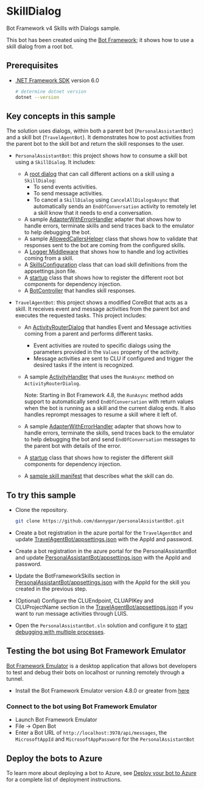 # SkillDialog

Bot Framework v4 Skills with Dialogs sample.

This bot has been created using the [Bot Framework](https://dev.botframework.com); it shows how to use a skill dialog from a root bot.

## Prerequisites

- [.NET Framework SDK](https://dotnet.microsoft.com/download) version 6.0

  ```bash
  # determine dotnet version
  dotnet --version
  ```

## Key concepts in this sample

The solution uses dialogs, within both a parent bot (`PersonalAssistantBot`) and a skill bot (`TravelAgentBot`).
It demonstrates how to post activities from the parent bot to the skill bot and return the skill responses to the user.

- `PersonalAssistantBot`: this project shows how to consume a skill bot using a `SkillDialog`. It includes:
  - A [root dialog](PersonalAssistantBot/Dialogs/MainDialog.cs) that can call different actions on a skill using a `SkillDialog`:
    - To send events activities.
    - To send message activities.
    - To cancel a `SkillDialog` using `CancelAllDialogsAsync` that automatically sends an `EndOfConversation` activity to remotely let a skill know that it needs to end a conversation.
  - A sample [AdapterWithErrorHandler](PersonalAssistantBot/AdapterWithErrorHandler.cs) adapter that shows how to handle errors, terminate skills and send traces back to the emulator to help debugging the bot.
  - A sample [AllowedCallersHelper](PersonalAssistantBot/Authentication/AllowedCallersHelper.cs) class that shows how to validate that responses sent to the bot are coming from the configured skills.
  - A [Logger Middleware](PersonalAssistantBot/Middleware/LoggerMiddleware.cs) that shows how to handle and log activities coming from a skill.
  - A [SkillsConfiguration](PersonalAssistantBot/SkillsConfiguration.cs) class that can load skill definitions from the appsettings.json file.
  - A [startup](PersonalAssistantBot/Startup.cs) class that shows how to register the different root bot components for dependency injection.
  - A [BotController](PersonalAssistantBot/Controllers/BotController.cs) that handles skill responses.

- `TravelAgentBot`: this project shows a modified CoreBot that acts as a skill. It receives event and message activities from the parent bot and executes the requested tasks. This project includes:
  - An [ActivityRouterDialog](TravelAgentBot/Dialogs/ActivityRouterDialog.cs) that handles Event and Message activities coming from a parent and performs different tasks.
    - Event activities are routed to specific dialogs using the parameters provided in the `Values` property of the activity.
    - Message activities are sent to CLU if configured and trigger the desired tasks if the intent is recognized.
  - A sample [ActivityHandler](TravelAgentBot/Bots/TravelAgentBot.cs) that uses the `RunAsync` method on `ActivityRouterDialog`.
    
    Note: Starting in Bot Framework 4.8, the `RunAsync` method adds support to automatically send `EndOfConversation` with return values when the bot is running as a skill and the current dialog ends. It also handles reprompt messages to resume a skill where it left of.
  - A sample [AdapterWithErrorHandler](TravelAgentBot/AdapterWithErrorHandler.cs) adapter that shows how to handle errors, terminate the skills, send traces back to the emulator to help debugging the bot and send `EndOfConversation` messages to the parent bot with details of the error.
  - A [startup](TravelAgentBot/Startup.cs) class that shows how to register the different skill components for dependency injection.
  - A [sample skill manifest](TravelAgentBot/wwwroot/manifest/travelagentbot-manifest-1.0.json) that describes what the skill can do.

## To try this sample

- Clone the repository.

  ```bash
  git clone https://github.com/dannygar/personalAssistantBot.git
  ```

- Create a bot registration in the azure portal for the `TravelAgentBot` and update [TravelAgentBot/appsettings.json](TravelAgentBot/appsettings.json) with the AppId and password.
- Create a bot registration in the azure portal for the PersonalAssistantBot and update [PersonalAssistantBot/appsettings.json](PersonalAssistantBot/appsettings.json) with the AppId and password. 
- Update the BotFrameworkSkills section in [PersonalAssistantBot/appsettings.json](PersonalAssistantBot/appsettings.json) with the AppId for the skill you created in the previous step.
- (Optional) Configure the CLUEndpoint, CLUAPIKey and CLUProjectName section in the [TravelAgentBot/appsettings.json](TravelAgentBot/appsettings.json) if you want to run message activities through LUIS.
- Open the `PersonalAssistantBot.sln` solution and configure it to [start debugging with multiple processes](https://docs.microsoft.com/en-us/visualstudio/debugger/debug-multiple-processes?view=vs-2019#start-debugging-with-multiple-processes).

## Testing the bot using Bot Framework Emulator

[Bot Framework Emulator](https://github.com/microsoft/botframework-emulator) is a desktop application that allows bot developers to test and debug their bots on localhost or running remotely through a tunnel.

- Install the Bot Framework Emulator version 4.8.0 or greater from [here](https://github.com/Microsoft/BotFramework-Emulator/releases)

### Connect to the bot using Bot Framework Emulator

- Launch Bot Framework Emulator
- File -> Open Bot
- Enter a Bot URL of `http://localhost:3978/api/messages`, the `MicrosoftAppId` and `MicrosoftAppPassword` for the `PersonalAssistantBot`

## Deploy the bots to Azure

To learn more about deploying a bot to Azure, see [Deploy your bot to Azure](https://aka.ms/azuredeployment) for a complete list of deployment instructions.
